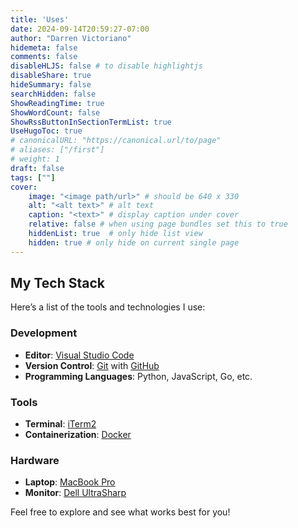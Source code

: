 ```yaml
---
title: 'Uses'
date: 2024-09-14T20:59:27-07:00
author: "Darren Victoriano"
hidemeta: false
comments: false
disableHLJS: false # to disable highlightjs
disableShare: true
hideSummary: false
searchHidden: false
ShowReadingTime: true
ShowWordCount: false
ShowRssButtonInSectionTermList: true
UseHugoToc: true
# canonicalURL: "https://canonical.url/to/page"
# aliases: ["/first"]
# weight: 1
draft: false
tags: [""]
cover:
    image: "<image path/url>" # should be 640 x 330
    alt: "<alt text>" # alt text
    caption: "<text>" # display caption under cover
    relative: false # when using page bundles set this to true
    hiddenList: true  # only hide list view
    hidden: true # only hide on current single page
---
```

## My Tech Stack

Here’s a list of the tools and technologies I use:

### Development

- **Editor**: [Visual Studio Code](https://code.visualstudio.com/)
- **Version Control**: [Git](https://git-scm.com/) with [GitHub](https://github.com/)
- **Programming Languages**: Python, JavaScript, Go, etc.

### Tools

- **Terminal**: [iTerm2](https://iterm2.com/)
- **Containerization**: [Docker](https://www.docker.com/)

### Hardware

- **Laptop**: [MacBook Pro](https://www.apple.com/macbook-pro/)
- **Monitor**: [Dell UltraSharp](https://www.dell.com/en-us/shop/accessories/apd/210-argu)

Feel free to explore and see what works best for you!
